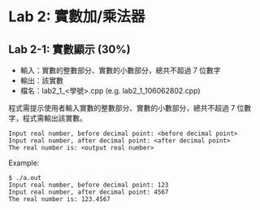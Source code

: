 # Lab 2: 實數加/乘法器

## Lab 2-1: 實數顯示 (30%)

* 輸入：實數的整數部分、實數的小數部分，總共不超過 7 位數字
* 輸出：該實數
* 檔名：lab2_1_<學號>.cpp (e.g. lab2_1_106062802.cpp)

程式需提示使用者輸入實數的整數部分、實數的小數部分，總共不超過 7 位數字，程式需輸出該實數。

```text
Input real number, before decimal point: <before decimal point>
Input real number, after decimal point: <after decimal point>
The real number is: <output real number>
```

Example:

```console
$ ./a.out
Input real number, before decimal point: 123
Input real number, after decimal point: 4567
The real number is: 123.4567
```
